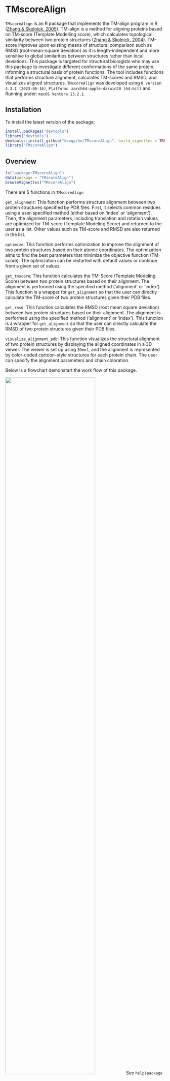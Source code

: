 
<!-- README.md is generated from README.Rmd. Please edit that file -->

# TMscoreAlign

<!-- badges: start -->
<!-- badges: end -->

`TMscoreAlign` is an R package that implements the TM-align program in R
([Zhang & Skolnick, 2005](https://doi.org/10.1002/prot.20264)). TM-align
is a method for aligning proteins based on TM-score (Template Modelling
score), which calculates topological similarity between two protein
structures ([Zhang & Skolnick,
2004](https://doi.org/10.1093/nar/gki524)). TM-score improves upon
existing means of structural comparison such as RMSD (root-mean-square
deviation) as it is length-independent and more sensitive to global
similarities between structures rather than local deviations. This
package is targeted for structural biologists who may use this package
to investigate different conformations of the same protein, informing a
structural basis of protein functions. The tool includes functions that
performs structure alignment, calculates TM-scores and RMSD, and
visualizes aligned structures. `TMscoreAlign` was developed using
`R version 4.3.1 (2023-06-16)`,
`Platform: aarch64-apple-darwin20 (64-bit)` and Running under:
`macOS Ventura 13.2.1`.

## Installation

To install the latest version of the package:

``` r
install.packages("devtools")
library("devtools")
devtools::install_github("kevqyzhu/TMscoreAlign", build_vignettes = TRUE)
library("TMscoreAlign")
```

## Overview

``` r
ls("package:TMscoreAlign")
data(package = "TMscoreAlign") 
browseVignettes("TMscoreAlign")
```

There are 5 functions in `TMscoreAlign`

`get_alignment`: This function performs structure alignment between two
protein structures specified by PDB files. First, it selects common
residues using a user-specified method (either based on ‘index’ or
‘alignment’). Then, the alignment parameters, including translation and
rotation values, are optimized for TM-score (Template Modeling Score)
and returned to the user as a list. Other values such as TM-score and
RMSD are also returned in the list.

`optimize`: This function performs optimization to improve the alignment
of two protein structures based on their atomic coordinates. The
optimization aims to find the best parameters that minimize the
objective function (TM-score). The optimization can be restarted with
default values or continue from a given set of values.

`get_tmscore`: This function calculates the TM-Score (Template Modeling
Score) between two protein structures based on their alignment. The
alignment is performed using the specified method (‘alignment’ or
‘index’). This function is a wrapper for `get_alignment` so that the
user can directly calculate the TM-score of two protein structures given
their PDB files.

`get_rmsd`: This function calculates the RMSD (root mean square
deviation) between two protein structures based on their alignment. The
alignment is performed using the specified method (‘alignment’ or
‘index’). This function is a wrapper for `get_alignment` so that the
user can directly calculate the RMSD of two protein structures given
their PDB files.

`visualize_alignment_pdb`: This function visualizes the structural
alignment of two protein structures by displaying the aligned
coordinates in a 3D viewer. The viewer is set up using `3Dmol`, and the
alignment is represented by color-coded cartoon-style structures for
each protein chain. The user can specify the alignment parameters and
chain coloration.

Below is a flowchart demonstart the work flow of this package.

<img src="./inst/extdata/flowchart.jpeg" style="width:75.0%" /> See
`help(package = "DeregGenes")` for further details and references
provided by `citation("DeregGenes")`.

## Contributions

The package is created by Kevin Zhu.

